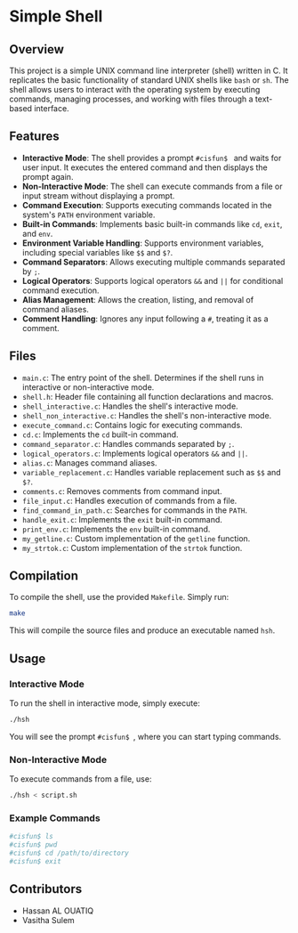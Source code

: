 # Simple Shell

## Overview

This project is a simple UNIX command line interpreter (shell) written in C. It replicates the basic functionality of standard UNIX shells like `bash` or `sh`. The shell allows users to interact with the operating system by executing commands, managing processes, and working with files through a text-based interface.

## Features

- **Interactive Mode**: The shell provides a prompt `#cisfun$ ` and waits for user input. It executes the entered command and then displays the prompt again.
- **Non-Interactive Mode**: The shell can execute commands from a file or input stream without displaying a prompt.
- **Command Execution**: Supports executing commands located in the system's `PATH` environment variable.
- **Built-in Commands**: Implements basic built-in commands like `cd`, `exit`, and `env`.
- **Environment Variable Handling**: Supports environment variables, including special variables like `$$` and `$?`.
- **Command Separators**: Allows executing multiple commands separated by `;`.
- **Logical Operators**: Supports logical operators `&&` and `||` for conditional command execution.
- **Alias Management**: Allows the creation, listing, and removal of command aliases.
- **Comment Handling**: Ignores any input following a `#`, treating it as a comment.

## Files

- `main.c`: The entry point of the shell. Determines if the shell runs in interactive or non-interactive mode.
- `shell.h`: Header file containing all function declarations and macros.
- `shell_interactive.c`: Handles the shell's interactive mode.
- `shell_non_interactive.c`: Handles the shell's non-interactive mode.
- `execute_command.c`: Contains logic for executing commands.
- `cd.c`: Implements the `cd` built-in command.
- `command_separator.c`: Handles commands separated by `;`.
- `logical_operators.c`: Implements logical operators `&&` and `||`.
- `alias.c`: Manages command aliases.
- `variable_replacement.c`: Handles variable replacement such as `$$` and `$?`.
- `comments.c`: Removes comments from command input.
- `file_input.c`: Handles execution of commands from a file.
- `find_command_in_path.c`: Searches for commands in the `PATH`.
- `handle_exit.c`: Implements the `exit` built-in command.
- `print_env.c`: Implements the `env` built-in command.
- `my_getline.c`: Custom implementation of the `getline` function.
- `my_strtok.c`: Custom implementation of the `strtok` function.

## Compilation

To compile the shell, use the provided `Makefile`. Simply run:

```bash
make
```

This will compile the source files and produce an executable named `hsh`.

## Usage

### Interactive Mode

To run the shell in interactive mode, simply execute:

```bash
./hsh
```

You will see the prompt `#cisfun$ `, where you can start typing commands.

### Non-Interactive Mode

To execute commands from a file, use:

```bash
./hsh < script.sh
```

### Example Commands

```bash
#cisfun$ ls
#cisfun$ pwd
#cisfun$ cd /path/to/directory
#cisfun$ exit
```

## Contributors

- Hassan AL OUATIQ
- Vasitha Sulem
